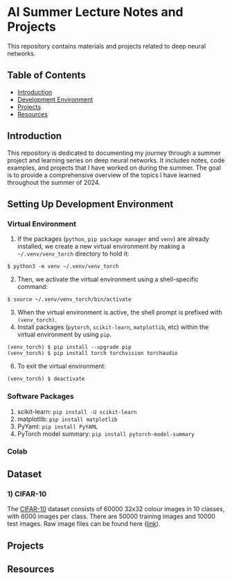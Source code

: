 # AI Summer Lecture Notes and Projects

This repository contains materials and projects related to deep neural networks. 

## Table of Contents

- [Introduction](#introduction)
- [Development Environment](#set_up)
- [Projects](#projects)
- [Resources](#resources)

## Introduction

This repository is dedicated to documenting my journey through a summer project and learning series on deep neural networks. It includes notes, code examples, and projects that I have worked on during the summer. The goal is to provide a comprehensive overview of the topics I have learned throughout the summer of 2024.

## Setting Up Development Environment

### Virtual Environment
1) If the packages (`python`, `pip package manager` and `venv`) are already installed, we create a new virtual environment by making a `~/.venv/venv_torch` directory to hold it:
```
$ python3 -m venv ~/.venv/venv_torch
```
2) Then, we activate the virtual environment using a shell-specific command:
```
$ source ~/.venv/venv_torch/bin/activate
```
3) When the virtual environment is active, the shell prompt is prefixed with `(venv_torch)`.
4) Install packages (`pytorch`, `scikit-learn`, `matplotlib`, etc) within the virtual environment by using `pip`.
```
(venv_torch) $ pip install --upgrade pip
(venv_torch) $ pip install torch torchvision torchaudio
```
6) To exit the virtual environment:
```
(venv_torch) $ deactivate
```

### Software Packages
1) scikit-learn: `pip install -U scikit-learn`
2) matplotlib: `pip install matplotlib`
3) PyYaml: `pip install PyYAML`
4) PyTorch model summary: `pip install pytorch-model-summary`


### Colab


## Dataset

### 1) CIFAR-10
The [CIFAR-10](https://www.cs.toronto.edu/~kriz/cifar.html) dataset consists of 60000 32x32 colour images in 10 classes, with 6000 images per class. There are 50000 training images and 10000 test images. Raw image files can be found here ([link](https://www.kaggle.com/datasets/yiklunchow/cifar10raw)).

## Projects

## Resources

